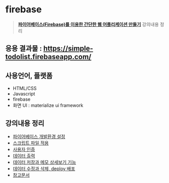 # firebase
> **[파이어베이스(Firebase)를 이용한 간단한 웹 어플리케이션 만들기](https://www.inflearn.com/course/%ED%8C%8C%EC%9D%B4%EC%96%B4%EB%B2%A0%EC%9D%B4%EC%8A%A4-%EA%B0%95%EC%A2%8C-%EC%9B%B9-%EC%96%B4%ED%94%8C%EB%A6%AC%EC%BC%80%EC%9D%B4%EC%85%98/)** 강의내용 정리


## 응용 결과물 : https://simple-todolist.firebaseapp.com/


## 사용언어, 플랫폼
- HTML/CSS
- Javascript
- firebase
- 화면 UI :  materialize ui framework


## 강의내용 정리
- [파이어베이스 개발환경 설정](https://wayhome25.github.io/firebase/2017/02/16/01-firebase_install_setting/)
- [스크립트 파일 적용](https://wayhome25.github.io/firebase/2017/02/16/02_firebase_script_setting/)
- [사용자 인증](https://wayhome25.github.io/firebase/2017/02/16/03_firebase_Authentication/)
- [데이터 출력](https://wayhome25.github.io/firebase/2017/02/16/04_firebase_data_print/)
- [데이터 저장과 메모 상세보기 기능](https://wayhome25.github.io/firebase/2017/02/16/05_firebase_save_print/)
- [데이터 수정과 삭제, deploy 배포](https://wayhome25.github.io/firebase/2017/02/16/06-firebase_modify_delete/)
- [참고문서](https://firebase.google.com/docs/)
